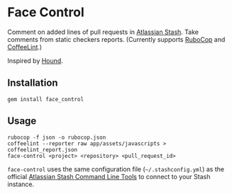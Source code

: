 # Face Control

Comment on added lines of pull requests in [Atlassian Stash](https://www.atlassian.com/software/stash).
Take comments from static checkers reports.
(Currently supports [RuboCop](http://batsov.com/rubocop/) and [CoffeeLint](http://www.coffeelint.org).)

Inspired by [Hound](https://houndci.com).

## Installation

    gem install face_control

## Usage

    rubocop -f json -o rubocop.json
    coffeelint --reporter raw app/assets/javascripts > coffeelint_report.json
    face-control <project> <repository> <pull_request_id>

`face-control` uses the same configuration file (`~/.stashconfig.yml`)
as the official [Atlassian Stash Command Line Tools](https://bitbucket.org/atlassian/stash-command-line-tools)
to connect to your Stash instance.
